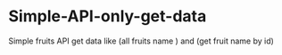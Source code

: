 # Simple-API-only-get-data
Simple fruits API get data like (all fruits name ) and (get fruit name by id)
